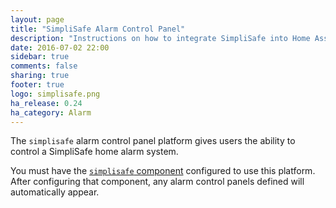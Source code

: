 ```yaml
---
layout: page
title: "SimpliSafe Alarm Control Panel"
description: "Instructions on how to integrate SimpliSafe into Home Assistant."
date: 2016-07-02 22:00
sidebar: true
comments: false
sharing: true
footer: true
logo: simplisafe.png
ha_release: 0.24
ha_category: Alarm
---
```


The `simplisafe` alarm control panel platform gives users the ability to
control a SimpliSafe home alarm system.

You must have the [`simplisafe` component](/components/simplisafe/) configured
to use this platform. After configuring that component, any alarm control
panels defined will automatically appear.
